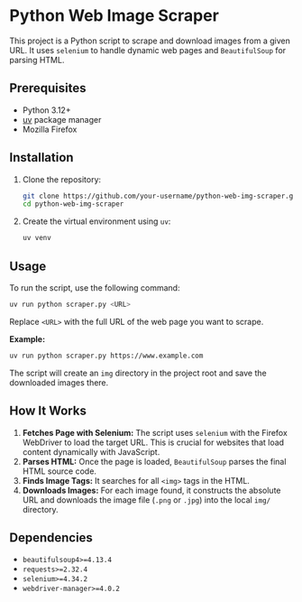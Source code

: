 # Python Web Image Scraper

This project is a Python script to scrape and download images from a given URL. It uses `selenium` to handle dynamic web pages and `BeautifulSoup` for parsing HTML.

## Prerequisites

- Python 3.12+
- [uv](https://github.com/astral-sh/uv) package manager
- Mozilla Firefox

## Installation

1.  Clone the repository:
    ```bash
    git clone https://github.com/your-username/python-web-img-scraper.git
    cd python-web-img-scraper
    ```

2.  Create the virtual environment using `uv`:
    ```bash
    uv venv
    ```

## Usage

To run the script, use the following command:

```bash
uv run python scraper.py <URL>
```

Replace `<URL>` with the full URL of the web page you want to scrape.

**Example:**

```bash
uv run python scraper.py https://www.example.com
```

The script will create an `img` directory in the project root and save the downloaded images there.

## How It Works

1.  **Fetches Page with Selenium:** The script uses `selenium` with the Firefox WebDriver to load the target URL. This is crucial for websites that load content dynamically with JavaScript.
2.  **Parses HTML:** Once the page is loaded, `BeautifulSoup` parses the final HTML source code.
3.  **Finds Image Tags:** It searches for all `<img>` tags in the HTML.
4.  **Downloads Images:** For each image found, it constructs the absolute URL and downloads the image file (`.png` or `.jpg`) into the local `img/` directory.

## Dependencies

- `beautifulsoup4>=4.13.4`
- `requests>=2.32.4`
- `selenium>=4.34.2`
- `webdriver-manager>=4.0.2`
